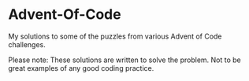 # Advent-Of-Code

My solutions to some of the puzzles from various Advent of Code challenges.

Please note: 
These solutions are written to solve the problem. Not to be great examples of any good coding practice.
